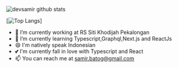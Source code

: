 

<!--
**devsamir/devsamir** is a ✨ _special_ ✨ repository because its `README.md` (this file) appears on your GitHub profile.
()
Here are some ideas to get you started:

- 🔭 I’m currently working on ...
- 🌱 I’m currently learning ...
- 👯 I’m looking to collaborate on ...
- 🤔 I’m looking for help with ...
- 💬 Ask me about ...
- 📫 How to reach me: ...
- 😄 Pronouns: ...
- ⚡ Fun fact: ...
-->
![devsamir github stats](https://github-readme-stats.vercel.app/api?username=devsamir&show_icons=true)

[![Top Langs](https://github-readme-stats.vercel.app/api/top-langs/?username=devsamir)]


- 🔭 I’m currently working at RS Siti Khodijah Pekalongan
- 🌱 I’m currently learning Typescript,Graphql,Next.js and ReactJs
- 😄 I'm natively speak Indonesian
- 💕 I'm currently fall in love with Typescript and React
- 📫 You can reach me at samir.batog@gmail.com
